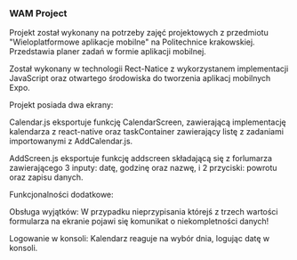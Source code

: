 ### WAM Project

Projekt został wykonany na potrzeby zajęć projektowych z przedmiotu "Wieloplatformowe aplikacje mobilne" na Politechnice krakowskiej.
Przedstawia planer zadań w formie aplikacji mobilnej.

Został wykonany w technologii Rect-Natice z wykorzystanem implementacji JavaScript oraz otwartego środowiska do tworzenia aplikacj mobilnych Expo.

Projekt posiada dwa ekrany:

Calendar.js eksportuje funkcję CalendarScreen, zawierającą implementację kalendarza z react-native oraz taskContainer zawierający listę z zadaniami importowanymi z AddCalendar.js.

AddScreen.js eksportuje funkcję addscreen składającą się z forlumarza zawierającego 3 inputy: datę, godzinę oraz nazwę, i 2 przyciski: powrotu oraz zapisu danych.

Funkcjonalności dodatkowe:

Obsługa wyjątków:
W przypadku nieprzypisania którejś z trzech wartości formularza na ekranie pojawi się komunikat o niekompletności danych!

Logowanie w konsoli:
Kalendarz reaguje na wybór dnia, logując datę w konsoli.
